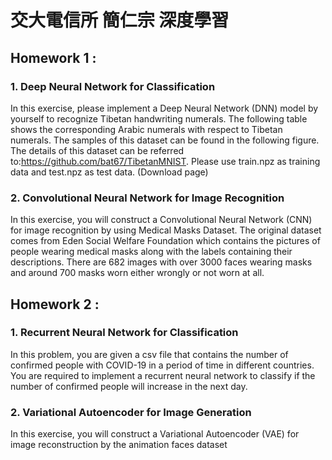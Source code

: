 # 交大電信所 簡仁宗 深度學習
## Homework 1 : 
### 1. Deep Neural Network for Classification
In this exercise, please implement a Deep Neural Network (DNN) model by yourself to recognize Tibetan handwriting numerals. The following table shows the corresponding Arabic numerals with respect to Tibetan numerals. The samples of this dataset can be found in the following figure. The details of this dataset can be referred to:https://github.com/bat67/TibetanMNIST. Please use train.npz as training data and test.npz as test data. (Download page)
### 2. Convolutional Neural Network for Image Recognition
In this exercise, you will construct a Convolutional Neural Network (CNN) for image recognition by using Medical Masks Dataset. The original dataset comes from Eden Social Welfare Foundation which contains the pictures of people wearing medical masks along with the labels containing their descriptions. There are 682 images with over 3000 faces wearing masks and around 700 masks worn either wrongly or not worn at all.

## Homework 2 : 
### 1. Recurrent Neural Network for Classification
In this problem, you are given a csv file that contains the number of confirmed people with COVID-19 in a period of time in different countries. You are required to implement a recurrent neural network to classify if the number of confirmed people will increase in the next day.
### 2. Variational Autoencoder for Image Generation
In this exercise, you will construct a Variational Autoencoder (VAE) for image reconstruction by the animation faces dataset
